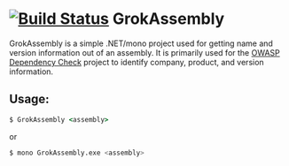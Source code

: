 [![Build Status](https://travis-ci.org/jeremylong/GrokAssembly.svg?branch=master)](https://travis-ci.org/jeremylong/GrokAssembly)
GrokAssembly
============

GrokAssembly is a simple .NET/mono project used for getting name and version
information out of an assembly. It is primarily used for the
[OWASP Dependency Check][dependencycheck] project to identify company, product,
and version information.

Usage:
------

```cmd
$ GrokAssembly <assembly>
```

or

```bash
$ mono GrokAssembly.exe <assembly>
```

[dependencycheck]: https://github.com/jeremylong/DependencyCheck
